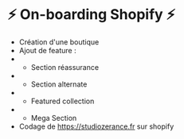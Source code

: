 # :zap: On-boarding Shopify :zap:

- Création d'une boutique
- Ajout de feature :
- - Section réassurance
- - Section alternate
- - Featured collection
- - Mega Section
- Codage de https://studiozerance.fr sur shopify

 
